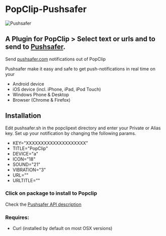 # PopClip-Pushsafer
![Pushsafer](https://www.pushsafer.com/de/assets/logos/logo.png)

## A Plugin for PopClip > Select text or urls and to send to [Pushsafer](https://www.pushsafer.com/).

Send [pushsafer.com](https://www.pushsafer.com) notifications out of PopClip

Pushsafer make it easy and safe to get push-notifications in real time on your
- Android device
- iOS device (incl. iPhone, iPad, iPod Touch)
- Windows Phone & Desktop
- Browser (Chrome & Firefox)

## Installation
Edit pushsafer.sh in the popclipext directory and enter your Private or Alias key.
Set up your notification by changing the following params.
* KEY="XXXXXXXXXXXXXXXXXXXX"
* TITLE="PopClip"
* DEVICE="a"
* ICON="18"
* SOUND="21"
* VIBRATION="3"
* URL=""
* URLTITLE=""

### Click on package to install to Popclip

Check the [Pushsafer API description](https://www.pushsafer.com/en/pushapi)

### Requires:
* Curl (installed by default on most OSX versions)
